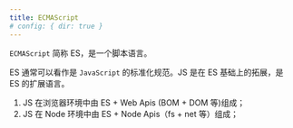```yaml
---
title: ECMAScript
# config: { dir: true }
---
```


`ECMAScript` 简称 ES，是一个脚本语言。

ES 通常可以看作是 `JavaScript` 的标准化规范。JS 是在 ES 基础上的拓展，是 ES 的扩展语言。

1. JS 在浏览器环境中由 ES + Web Apis (BOM + DOM 等)组成；
2. JS 在 Node 环境中由 ES + Node Apis（fs + net 等）组成；
